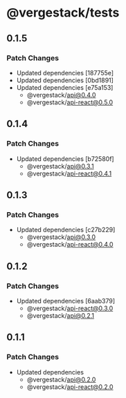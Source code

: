 # @vergestack/tests

## 0.1.5

### Patch Changes

- Updated dependencies [187755e]
- Updated dependencies [0bd1891]
- Updated dependencies [e75a153]
  - @vergestack/api@0.4.0
  - @vergestack/api-react@0.5.0

## 0.1.4

### Patch Changes

- Updated dependencies [b72580f]
  - @vergestack/api@0.3.1
  - @vergestack/api-react@0.4.1

## 0.1.3

### Patch Changes

- Updated dependencies [c27b229]
  - @vergestack/api@0.3.0
  - @vergestack/api-react@0.4.0

## 0.1.2

### Patch Changes

- Updated dependencies [6aab379]
  - @vergestack/api-react@0.3.0
  - @vergestack/api@0.2.1

## 0.1.1

### Patch Changes

- Updated dependencies
  - @vergestack/api@0.2.0
  - @vergestack/api-react@0.2.0
